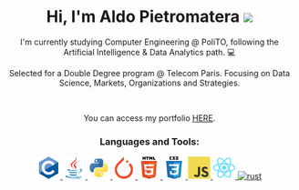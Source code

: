 <h1 align="center">Hi, I'm Aldo Pietromatera <img src="https://media.giphy.com/media/hvRJCLFzcasrR4ia7z/giphy.gif" width="35"></h1>
<p align="center"> I'm currently studying Computer Engineering @ PoliTO, following the Artificial Intelligence & Data Analytics path. 💻 </p>
<p align="center"> Selected for a Double Degree program @ Telecom Paris. Focusing on Data Science, Markets, Organizations and Strategies. </p>
<br>

<p align="center"> You can access my portfolio <a href="https://aldopietromatera.github.io/portfolio/" target="_blank">HERE</a>.</p>


<!-- LANGUAGES AND TOOLS  -->
<span align = "center" >
<h3>Languages and Tools:</h3>
<p>
  <a href="https://www.cprogramming.com/" target="_blank"
    rel="noreferrer"> <img src="https://raw.githubusercontent.com/devicons/devicon/master/icons/c/c-original.svg"
      alt="c" width="40" height="40" title="C" /> </a>
         <a href="https://www.java.com" target="_blank" rel="noreferrer"> <img
      src="https://raw.githubusercontent.com/devicons/devicon/master/icons/java/java-original.svg" alt="java" width="40"
      height="40" title="Java" /> </a>  
  <a href="https://www.python.org" target="_blank" rel="noreferrer"> <img
      src="https://raw.githubusercontent.com/devicons/devicon/master/icons/python/python-original.svg" alt="python"
      width="40" height="40" title="Python" /> </a>
      <a href="https://pytorch.org/" target="_blank" rel="noreferrer"> <img
      src="https://raw.githubusercontent.com/devicons/devicon/master/icons/pytorch/pytorch-original.svg" alt="pytorch"
      width="40" height="40" title="Pytorch" /> </a>
   <a href="https://www.w3.org/html/" target="_blank" rel="noreferrer"> <img
      src="https://raw.githubusercontent.com/devicons/devicon/master/icons/html5/html5-original-wordmark.svg"
      alt="html5" width="40" height="40" title="HTML5" /> </a>
        <a href="https://www.w3schools.com/css/" target="_blank"
    rel="noreferrer"> <img
      src="https://raw.githubusercontent.com/devicons/devicon/master/icons/css3/css3-original-wordmark.svg" alt="css3"
      width="40" height="40" title="CSS" /> </a> 
         <a href="https://developer.mozilla.org/en-US/docs/Web/JavaScript" target="_blank"
    rel="noreferrer"> <img
      src="https://raw.githubusercontent.com/devicons/devicon/master/icons/javascript/javascript-original.svg"
      alt="javascript" width="40" height="40" title="JavaScript" /> </a> 
        <a href="https://reactjs.org" target="_blank"
    rel="noreferrer"> <img
      src="https://github.com/devicons/devicon/blob/master/icons/react/react-original.svg"
      alt="react" width="40" height="40" title="React" /> </a>
      <a href="https://www.rust-lang.org/" target="_blank"
    rel="noreferrer"> <img
      src="http://rust-lang.org/logos/rust-logo-64x64.png"
      alt="rust" width="40" height="40" title="Rust" /> </a>   
  </p>
 </span>
<br>
